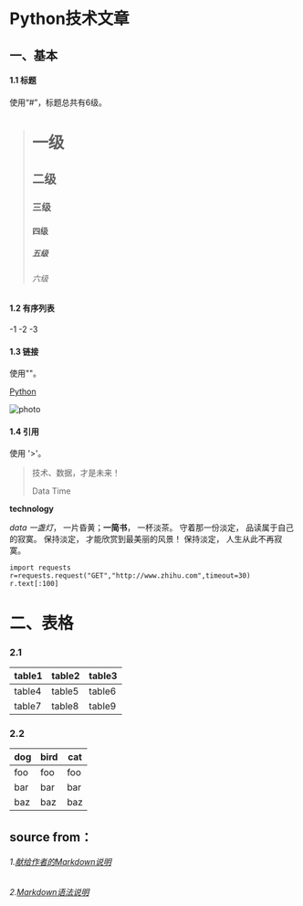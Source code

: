 <!--#!/usr/bin/env Markdown
# -*- coding: utf-8 -*-
# @Date    : 2017-10-19 15:41:10
# @Author  : kevin ma (mahaibin97@gmail.com)
# @Link    : http://mahaibin97.github.com
# @Version : $Id$-->


# Python技术文章 

## 一、基本
#### 1.1 标题
使用“#”，标题总共有6级。
># 一级
>## 二级
>### 三级
>#### 四级
>##### 五级
>###### 六级


#### 1.2 有序列表
-1
-2
-3

#### 1.3 链接

使用"[]()"。

[Python](http://www.python.org)

![photo](http://upload-images.jianshu.io/upload_images/259-0ad0d0bfc1c608b6.jpg?imageMogr2/auto-orient/strip%7CimageView2/2/w/1240)

#### 1.4 引用

使用 '>'。

>技术、数据，才是未来！
>
>Data Time

**technology**

*data*
 *一盏灯*， 一片昏黄；**一简书**， 一杯淡茶。 守着那一份淡定， 品读属于自己的寂寞。
 保持淡定， 才能欣赏到最美丽的风景！ 保持淡定， 人生从此不再寂寞。
 
```
import requests
r=requests.request("GET","http://www.zhihu.com",timeout=30)
r.text[:100]
```

# 二、表格

### 2.1
|  table1                      |table2                      |table3    |
|------------------------------|----------------------------|----------|
|  table4                      |table5                      |table6    |
|  table7                      |table8                      |table9    |

### 2.2
dog | bird | cat
----|------|----
foo | foo  | foo
bar | bar  | bar
baz | baz  | baz


## source from： 

###### 1.[献给作者的Markdown说明](http://www.jianshu.com/p/q81RER)
###### 2.[Markdown语法说明](http://wowubuntu.com/markdown/)
